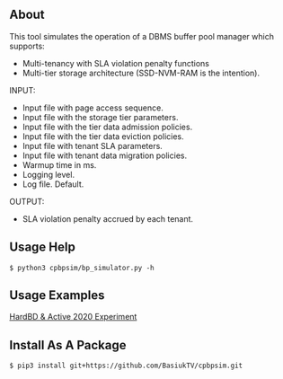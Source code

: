 ## About
This tool simulates the operation of a DBMS buffer pool manager which supports:
- Multi-tenancy with SLA violation penalty functions
- Multi-tier storage architecture (SSD-NVM-RAM is the intention).

INPUT:
- Input file with page access sequence.
- Input file with the storage tier parameters.
- Input file with the tier data admission policies.
- Input file with the tier data eviction policies.
- Input file with tenant SLA parameters.
- Input file with tenant data migration policies.
- Warmup time in ms.
- Logging level.
- Log file. Default.

OUTPUT:
- SLA violation penalty accrued by each tenant.

## Usage Help
```
$ python3 cpbpsim/bp_simulator.py -h
```

## Usage Examples
[HardBD & Active 2020 Experiment](data/harddb_active_experiments/)

## Install As A Package
```
$ pip3 install git+https://github.com/BasiukTV/cpbpsim.git
```
